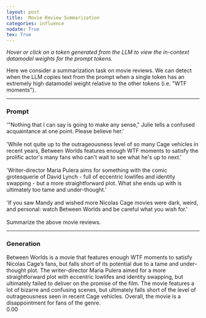 ```yaml
---
layout: post
title:  Movie Review Summarization
categories: influence
nodate: True
tex: True
---
```


*Hover or click on a token generated from the LLM to view the in-context datamodel weights for the prompt tokens.*

Here we consider a summarization task on movie reviews. We can detect when the LLM copies text from the prompt when a single token has an extremely high datamodel weight relative to the other tokens (i.e. "WTF moments").

<hr>

<script type='module' src="/assets/scores/between.js"> </script>
<script type='module' src='/assets/js/highlighting.js'> </script>
<div id="scoresContainer" data-fname="between"></div>

### Prompt
<span class="context"> '"</span><span class="context">Nothing</span><span class="context"> that</span><span class="context"> I</span><span class="context"> can</span><span class="context"> say</span><span class="context"> is</span><span class="context"> going</span><span class="context"> to</span><span class="context"> make</span><span class="context"> any</span><span class="context"> sense</span><span class="context">,"</span><span class="context"> Julie</span><span class="context"> tells</span><span class="context"> a</span><span class="context"> confused</span><span class="context"> acqu</span><span class="context">aint</span><span class="context">ance</span><span class="context"> at</span><span class="context"> one</span><span class="context"> point</span><span class="context">.</span><span class="context"> Please</span><span class="context"> believe</span><span class="context"> her</span><span class="context">.'</span><span class="context"><br></span><span class="context"><br></span><span class="context">'</span><span class="context">While</span><span class="context"> not</span><span class="context"> quite</span><span class="context"> up</span><span class="context"> to</span><span class="context"> the</span><span class="context"> outrage</span><span class="context">ous</span><span class="context">ness</span><span class="context"> level</span><span class="context"> of</span><span class="context"> so</span><span class="context"> many</span><span class="context"> C</span><span class="context">age</span><span class="context"> vehicles</span><span class="context"> in</span><span class="context"> recent</span><span class="context"> years</span><span class="context">,</span><span class="context"> Between</span><span class="context"> World</span><span class="context">s</span><span class="context"> features</span><span class="context"> enough</span><span class="context"> W</span><span class="context">TF</span><span class="context"> moments</span><span class="context"> to</span><span class="context"> satisfy</span><span class="context"> the</span><span class="context"> pro</span><span class="context">l</span><span class="context">ific</span><span class="context"> actor</span><span class="context">'</span><span class="context">s</span><span class="context"> many</span><span class="context"> fans</span><span class="context"> who</span><span class="context"> can</span><span class="context">'</span><span class="context">t</span><span class="context"> wait</span><span class="context"> to</span><span class="context"> see</span><span class="context"> what</span><span class="context"> he</span><span class="context">'</span><span class="context">s</span><span class="context"> up</span><span class="context"> to</span><span class="context"> next</span><span class="context">.'</span><span class="context"><br></span><span class="context"><br></span><span class="context">'</span><span class="context">Writer</span><span class="context">-</span><span class="context">direct</span><span class="context">or</span><span class="context"> Maria</span><span class="context"> Pul</span><span class="context">era</span><span class="context"> aims</span><span class="context"> for</span><span class="context"> something</span><span class="context"> with</span><span class="context"> the</span><span class="context"> comic</span><span class="context"> gro</span><span class="context">tes</span><span class="context">quer</span><span class="context">ie</span><span class="context"> of</span><span class="context"> David</span><span class="context"> Lyn</span><span class="context">ch</span><span class="context"> -</span><span class="context"> full</span><span class="context"> of</span><span class="context"> ecc</span><span class="context">entric</span><span class="context"> low</span><span class="context">lif</span><span class="context">es</span><span class="context"> and</span><span class="context"> identity</span><span class="context"> sw</span><span class="context">apping</span><span class="context"> -</span><span class="context"> but</span><span class="context"> a</span><span class="context"> more</span><span class="context"> straightforward</span><span class="context"> plot</span><span class="context">.</span><span class="context"> What</span><span class="context"> she</span><span class="context"> ends</span><span class="context"> up</span><span class="context"> with</span><span class="context"> is</span><span class="context"> ultimately</span><span class="context"> too</span><span class="context"> t</span><span class="context">ame</span><span class="context"> and</span><span class="context"> under</span><span class="context">-</span><span class="context">th</span><span class="context">ought</span><span class="context">.'</span><span class="context"><br></span><span class="context"><br></span><span class="context">'</span><span class="context">If</span><span class="context"> you</span><span class="context"> saw</span><span class="context"> M</span><span class="context">andy</span><span class="context"> and</span><span class="context"> wished</span><span class="context"> more</span><span class="context"> Nicol</span><span class="context">as</span><span class="context"> C</span><span class="context">age</span><span class="context"> movies</span><span class="context"> were</span><span class="context"> dark</span><span class="context">,</span><span class="context"> weird</span><span class="context">,</span><span class="context"> and</span><span class="context"> personal</span><span class="context">:</span><span class="context"> watch</span><span class="context"> Between</span><span class="context"> World</span><span class="context">s</span><span class="context"> and</span><span class="context"> be</span><span class="context"> careful</span><span class="context"> what</span><span class="context"> you</span><span class="context"> wish</span><span class="context"> for</span><span class="context">.'</span><span class="context"><br></span><span class="context"><br></span><span class="context">Sum</span><span class="context">mar</span><span class="context">ize</span><span class="context"> the</span><span class="context"> above</span><span class="context"> movie</span><span class="context"> reviews</span><span class="context">.</span>
<hr>
<div id="generation-container">
<h3 id="generation">Generation</h3>
<span class="generation"> Between</span><span class="generation"> World</span><span class="generation">s</span><span class="generation"> is</span><span class="generation"> a</span><span class="generation"> movie</span><span class="generation"> that</span><span class="generation"> features</span><span class="generation"> enough</span><span class="generation"> W</span><span class="generation">TF</span><span class="generation"> moments</span><span class="generation"> to</span><span class="generation"> satisfy</span><span class="generation"> Nicol</span><span class="generation">as</span><span class="generation"> C</span><span class="generation">age</span><span class="generation">’</span><span class="generation">s</span><span class="generation"> fans</span><span class="generation">,</span><span class="generation"> but</span><span class="generation"> falls</span><span class="generation"> short</span><span class="generation"> of</span><span class="generation"> its</span><span class="generation"> potential</span><span class="generation"> due</span><span class="generation"> to</span><span class="generation"> a</span><span class="generation"> t</span><span class="generation">ame</span><span class="generation"> and</span><span class="generation"> under</span><span class="generation">-</span><span class="generation">th</span><span class="generation">ought</span><span class="generation"> plot</span><span class="generation">.</span><span class="generation"> The</span><span class="generation"> writer</span><span class="generation">-</span><span class="generation">direct</span><span class="generation">or</span><span class="generation"> Maria</span><span class="generation"> Pul</span><span class="generation">era</span><span class="generation"> aimed</span><span class="generation"> for</span><span class="generation"> a</span><span class="generation"> more</span><span class="generation"> straightforward</span><span class="generation"> plot</span><span class="generation"> with</span><span class="generation"> ecc</span><span class="generation">entric</span><span class="generation"> low</span><span class="generation">lif</span><span class="generation">es</span><span class="generation"> and</span><span class="generation"> identity</span><span class="generation"> sw</span><span class="generation">apping</span><span class="generation">,</span><span class="generation"> but</span><span class="generation"> ultimately</span><span class="generation"> failed</span><span class="generation"> to</span><span class="generation"> deliver</span><span class="generation"> on</span><span class="generation"> the</span><span class="generation"> promise</span><span class="generation"> of</span><span class="generation"> the</span><span class="generation"> film</span><span class="generation">.</span><span class="generation"> The</span><span class="generation"> movie</span><span class="generation"> features</span><span class="generation"> a</span><span class="generation"> lot</span><span class="generation"> of</span><span class="generation"> b</span><span class="generation">izarre</span><span class="generation"> and</span><span class="generation"> confusing</span><span class="generation"> scenes</span><span class="generation">,</span><span class="generation"> but</span><span class="generation"> ultimately</span><span class="generation"> falls</span><span class="generation"> short</span><span class="generation"> of</span><span class="generation"> the</span><span class="generation"> level</span><span class="generation"> of</span><span class="generation"> outrage</span><span class="generation">ous</span><span class="generation">ness</span><span class="generation"> seen</span><span class="generation"> in</span><span class="generation"> recent</span><span class="generation"> C</span><span class="generation">age</span><span class="generation"> vehicles</span><span class="generation">.</span><span class="generation"> Overall</span><span class="generation">,</span><span class="generation"> the</span><span class="generation"> movie</span><span class="generation"> is</span><span class="generation"> a</span><span class="generation"> disappointment</span><span class="generation"> for</span><span class="generation"> fans</span><span class="generation"> of</span><span class="generation"> the</span><span class="generation"> genre</span><span class="generation">.</span>
  <div id="probability-container">
    <div id="probability-bar">
      <div id="probability-fill"></div>
    </div>
    <span id="probability-value">0.00</span>
  </div>
</div>
